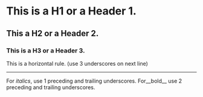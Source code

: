# This is a H1 or a Header 1.
## This a H2 or a Header 2.
### This is a H3 or a Header 3. 
This is a horizontal rule. (use 3 underscores on next line)
___
For _italics_, use 1 preceding and trailing underscores.
For__bold__ use 2 preceding and trailing underscores.
